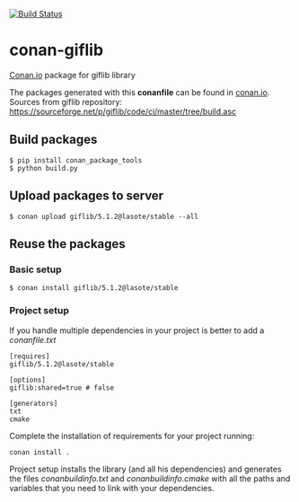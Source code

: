 [![Build Status](https://travis-ci.org/lasote/conan-giflib.svg)](https://travis-ci.org/lasote/conan-giflib)


# conan-giflib

[Conan.io](https://conan.io) package for giflib library

The packages generated with this **conanfile** can be found in [conan.io](https://conan.io/source/giflib/5.1.2/lasote/stable).
Sources from giflib repository: https://sourceforge.net/p/giflib/code/ci/master/tree/build.asc

## Build packages

    $ pip install conan_package_tools
    $ python build.py
    
## Upload packages to server

    $ conan upload giflib/5.1.2@lasote/stable --all
    
## Reuse the packages

### Basic setup

    $ conan install giflib/5.1.2@lasote/stable
    
### Project setup

If you handle multiple dependencies in your project is better to add a *conanfile.txt*
    
    [requires]
    giflib/5.1.2@lasote/stable

    [options]
    giflib:shared=true # false
    
    [generators]
    txt
    cmake

Complete the installation of requirements for your project running:</small></span>

    conan install . 

Project setup installs the library (and all his dependencies) and generates the files *conanbuildinfo.txt* and *conanbuildinfo.cmake* with all the paths and variables that you need to link with your dependencies.
